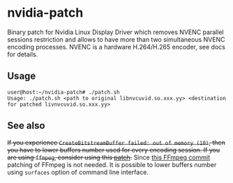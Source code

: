 # nvidia-patch

Binary patch for Nvidia Linux Display Driver which removes NVENC parallel sessions restriction and allows to have more than two simultaneous NVENC encoding processes. NVENC is a hardware H.264/H.265 encoder, see docs for details.

## Usage

```
user@host:~/nvidia-patch# ./patch.sh 
Usage: ./patch.sh <path to original libnvcuvid.so.xxx.yy> <destination for patched livnvcuvid.so.xxx.yy>
```

## See also

~~If you experience `CreateBitstreamBuffer failed: out of memory (10)`, then you have to lower buffers number used for every encoding session. If you are using `ffmpeg`, consider using this [patch](https://gist.github.com/Snawoot/70ae403716c698cb86ab015626d72bd4).~~
Since [this FFmpeg commit](https://github.com/FFmpeg/FFmpeg/commit/de2faec2faf34ee948d400101299d4ccdc1f3a50) patching of FFmpeg is not needed. It is possible to lower buffers number using `surfaces` option of command line interface.
